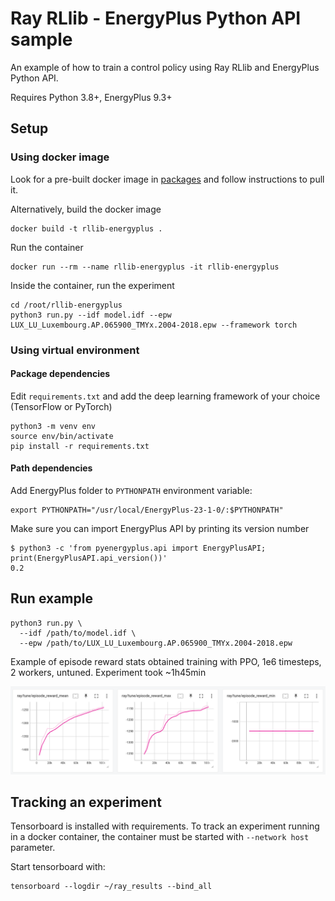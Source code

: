 # Ray RLlib - EnergyPlus Python API sample

An example of how to train a control policy using Ray RLlib and EnergyPlus Python API.

Requires Python 3.8+, EnergyPlus 9.3+

## Setup

### Using docker image

Look for a pre-built docker image in [packages](https://github.com/airboxlab/rllib-energyplus/pkgs/container/rllib-energyplus) and follow instructions to pull it.

Alternatively, build the docker image

```shell
docker build -t rllib-energyplus .
```

Run the container

```shell
docker run --rm --name rllib-energyplus -it rllib-energyplus
```

Inside the container, run the experiment

```shell
cd /root/rllib-energyplus
python3 run.py --idf model.idf --epw LUX_LU_Luxembourg.AP.065900_TMYx.2004-2018.epw --framework torch
```

### Using virtual environment

#### Package dependencies

Edit `requirements.txt` and add the deep learning framework of your choice (TensorFlow or PyTorch)

```shell
python3 -m venv env
source env/bin/activate
pip install -r requirements.txt
```

#### Path dependencies

Add EnergyPlus folder to `PYTHONPATH` environment variable:

```shell
export PYTHONPATH="/usr/local/EnergyPlus-23-1-0/:$PYTHONPATH"
```

Make sure you can import EnergyPlus API by printing its version number

```shell
$ python3 -c 'from pyenergyplus.api import EnergyPlusAPI; print(EnergyPlusAPI.api_version())'
0.2
```

## Run example

```shell
python3 run.py \
  --idf /path/to/model.idf \
  --epw /path/to/LUX_LU_Luxembourg.AP.065900_TMYx.2004-2018.epw
```

Example of episode reward stats obtained training with PPO, 1e6 timesteps, 2 workers, untuned. Experiment took ~1h45min

![PPO stats](images/ppo_untuned.png "PPO training - Single AHU model")

## Tracking an experiment

Tensorboard is installed with requirements. 
To track an experiment running in a docker container, the container must be started with `--network host` parameter. 

Start tensorboard with:

```shell
tensorboard --logdir ~/ray_results --bind_all
```
